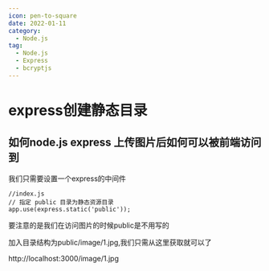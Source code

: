 ```yaml
---
icon: pen-to-square
date: 2022-01-11
category:
  - Node.js
tag:
  - Node.js
  - Express
  - bcryptjs
---
```

# express创建静态目录
## 如何node.js express 上传图片后如何可以被前端访问到



我们只需要设置一个express的中间件

```
//index.js
// 指定 public 目录为静态资源目录
app.use(express.static('public'));
```

要注意的是我们在访问图片的时候public是不用写的

加入目录结构为public/image/1.jpg,我们只需从这里获取就可以了

http://localhost:3000/image/1.jpg

